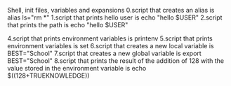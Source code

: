 Shell, init files, variables and expansions
0.script that creates an alias is alias ls="rm *"
1.script that prints hello user is echo "hello $USER"
2.script that prints the path is echo "hello $USER"

4.script that prints environment variables is printenv
5.script that prints environment variables is set
6.script that creates a new local variable is BEST="School"
7.script that creates a new global variable is export BEST="School"
8.script that prints the result of the addition of 128 with the value stored in the environment variable is echo $((128+TRUEKNOWLEDGE))

